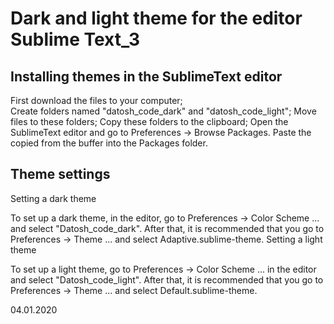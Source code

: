 # Dark and light theme for the editor Sublime Text_3

## Installing themes in the SublimeText editor

First download the files to your computer;<br>
Create folders named "datosh_code_dark" and "datosh_code_light";
Move files to these folders;
Сopy these folders to the clipboard;
Open the SublimeText editor and go to Preferences -> Browse Packages.
Paste the copied from the buffer into the Packages folder.

## Theme settings
Setting a dark theme

To set up a dark theme, in the editor, go to Preferences -> Color Scheme ... and select "Datosh_code_dark". After that, it is recommended that you go to Preferences -> Theme ... and select Adaptive.sublime-theme.
Setting a light theme

To set up a light theme, go to Preferences -> Color Scheme ... in the editor and select "Datosh_code_light". After that, it is recommended that you go to Preferences -> Theme ... and select Default.sublime-theme.

04.01.2020
